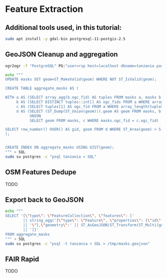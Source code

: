 # Feature Extraction


Additional tools used, in this tutorial:
---------------------------------------
```bash
sudo apt install -y gdal-bin postgresql-11-postgis-2.5
```


GeoJSON Cleanup and aggregation
-------------------------------

```bash
ogr2ogr -f "PostgreSQL" PG:"user=rsp host=localhost dbname=tanzania password=pass" predict/building.json -t_srs EPSG:3857 -nlt PROMOTE_TO_MULTI -nln masks -lco GEOMETRY_NAME=geom
```

```bash
echo """
UPDATE masks SET geom=ST_MakeValid(geom) WHERE NOT ST_IsValid(geom);     -- clean it up

CREATE TABLE aggregate_masks AS (                                        -- aggegate tiled features

WITH a AS (SELECT array_agg(b.ogc_fid) AS tuples FROM masks a, masks b WHERE ST_DWithin(a.geom, b.geom, 0.01) GROUP BY a.ogc_fid),
     b AS (SELECT DISTINCT tuples::int[] AS ogc_fids FROM a WHERE array_length(tuples, 1) > 1),
     c AS (SELECT tuples[1] AS ogc_fid FROM a WHERE array_length(tuples, 1) = 1),
     d AS (SELECT (ST_Dump(ST_Union(geom))).geom AS geom FROM masks, b WHERE masks.ogc_fid = ANY(b.ogc_fids)
           UNION
           SELECT geom FROM masks, c WHERE masks.ogc_fid = c.ogc_fid)

SELECT row_number() OVER() AS gid, geom FROM d WHERE ST_Area(geom) > 5.0 -- remove artefacts
);


CREATE INDEX ON aggregate_masks USING GIST(geom);                        -- spatial index
""" > SQL
sudo su postgres -c "psql tanzania < SQL"
```




OSM Features Dedupe
-------------------
TODO



Export back to GeoJSON
----------------------

```bash
echo """
SELECT '{\"type\": \"FeatureCollection\", \"features\": ['
        || string_agg('{\"type\": \"Feature\", \"properties\": {\"id\":\"' || gid
        || '\"},\"geometry\":' || ST_AsGeoJSON(ST_Transform(ST_Multi(geom), 4326), 6) || '}', ',')
        || ']}'
FROM aggregate_masks
""" > SQL
sudo su postgres -c "psql -t tanzania < SQL > /tmp/masks.geojson"
```



FAIR Rapid
----------
TODO
